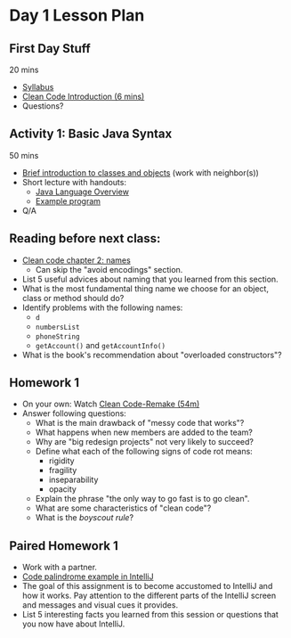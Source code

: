 # Day 1 Lesson Plan

## First Day Stuff

20 mins

- [Syllabus](../syllabus.md)
- [Clean Code Introduction (6 mins)](https://learning.oreilly.com/videos/clean-code/9780134661742/9780134661742-CODE_01_00_00)
- Questions?

## Activity 1: Basic Java Syntax

50 mins

- [Brief introduction to classes and objects](../activities/activity1-1classesObjects.md) (work with neighbor(s))
- Short lecture with handouts:
    - [Java Language Overview](../cheatsheets/javaBasics.md)
    - [Example program](../activities/activity1-1basicJavaSyntax.md)
- Q/A

## Reading before next class:

- [Clean code chapter 2: names](https://learning.oreilly.com/library/view/clean-code/9780136083238/chapter02.html#ch2)
    - Can skip the "avoid encodings" section.
- List 5 useful advices about naming that you learned from this section.
- What is the most fundamental thing name we choose for an object, class or method should do?
- Identify problems with the following names:
    - `d`
    - `numbersList`
    - `phoneString`
    - `getAccount()` and `getAccountInfo()`
- What is the book's recommendation about "overloaded constructors"?

## Homework 1

- On your own: Watch [Clean Code-Remake (54m)](../videos/01-clean_code.md)
- Answer following questions:
    - What is the main drawback of "messy code that works"?
    - What happens when new members are added to the team?
    - Why are "big redesign projects" not very likely to succeed?
    - Define what each of the following signs of code rot means:
        - rigidity
        - fragility
        - inseparability
        - opacity
    - Explain the phrase "the only way to go fast is to go clean".
    - What are some characteristics of "clean code"?
    - What is the *boyscout rule*?

## Paired Homework 1

- Work with a partner.
- [Code palindrome example in IntelliJ](../activities/activity1-2palindrome.md)
- The goal of this assignment is to become accustomed to IntelliJ and how it works. Pay attention to the different parts of the IntelliJ screen and messages and visual cues it provides.
- List 5 interesting facts you learned from this session or questions that you now have about IntelliJ.
